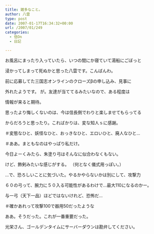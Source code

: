 ```yaml
---
title: 雑多なこと。
author: 八雲
type: post
date: 2007-01-17T16:34:32+00:00
url: /2007/01/249
categories:
  - 信On
  - 日記

---
```

お風呂にまったり入っていたら、いつの間にか寝ていて湯船にごぼっと
  
浸かってしまって死ぬかと思った八雲です。こんばんわ。

前に応募してた三国志オンラインのクローズβの申し込み、見事に
  
外れたようです。 が。友達が当ててるみたいなので、ある程度は
  
情報が来ると期待。
   
思ったより悔しくないのは、今は信長側でわりと楽しませてもらってる
  
からだろうと思ったり。こればかりは、変な知人ｓに感謝。
  
＃変態なひと、妖怪なひと、おっきなひと、エロいひと、廃人なひと…
  
＃ああ。まともなのはやっぱり私だけ。

今日よーくみたら、朱塗り弓はそんなに似合わなくもない。
  
けど、飾剣みたいな感じがする。 （何となく儀式用っぽい。）
  
…で、恐ろしいことに気づいた。やるかやらないかは別にして、攻撃力
  
６０の弓って、腕力に５０入る可能性があるわけで…最大110になるのかー。
  
与一弓（天下一品）ほどではないけれど、恐怖だ…
  
＃確かあれって攻撃100で器用50だったような

ああ。そうだった。これが一番重要だった。
  
光栄さん、ゴールデンタイムにサーバーダウンは勘弁してください。